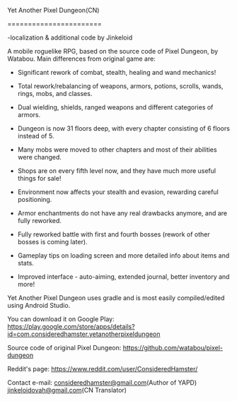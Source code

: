 Yet Another Pixel Dungeon(CN)

=======================

-localization & additional code by Jinkeloid

A mobile roguelike RPG, based on the source code of Pixel Dungeon, by Watabou. Main differences from original game are:

* Significant rework of combat, stealth, healing and wand mechanics!
 
* Total rework/rebalancing of weapons, armors, potions, scrolls, wands, rings, mobs, and classes.
 
* Dual wielding, shields, ranged weapons and different categories of armors.
 
* Dungeon is now 31 floors deep, with every chapter consisting of 6 floors instead of 5.
 
* Many mobs were moved to other chapters and most of their abilities were changed.
 
* Shops are on every fifth level now, and they have much more useful things for sale!
 
* Environment now affects your stealth and evasion, rewarding careful positioning.
 
* Armor enchantments do not have any real drawbacks anymore, and are fully reworked.
 
* Fully reworked battle with first and fourth bosses (rework of other bosses is coming later).
 
* Gameplay tips on loading screen and more detailed info about items and stats.
 
* Improved interface - auto-aiming, extended journal, better inventory and more!

Yet Another Pixel Dungeon uses gradle and is most easily compiled/edited using Android Studio.

You can download it on Google Play:
https://play.google.com/store/apps/details?id=com.consideredhamster.yetanotherpixeldungeon

Source code of original Pixel Dungeon:
https://github.com/watabou/pixel-dungeon

Reddit's page:
https://www.reddit.com/user/ConsideredHamster/

Contact e-mail:
consideredhamster@gmail.com(Author of YAPD)
jinkeloidovah@gmail.com(CN Translator)

